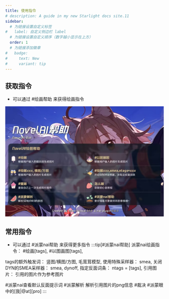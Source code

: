 ```yaml
---
title: 使用指令
# description: A guide in my new Starlight docs site.11
sidebar:
  # 为链接设置自定义标签
#   label: 自定义侧边栏 label
  # 为链接设置自定义顺序（数字越小显示在上方）
  order: 1
  # 为链接添加徽章
#   badge:
#     text: New
#     variant: tip
---
```

## 获取指令
- 可以通过 #绘画帮助 来获得绘画指令

![paintHelp](../../../assets/novelAiHelp.jpg)

## 常用指令

- 可以通过 #派蒙nai帮助 来获得更多指令
:::tip[#派蒙nai帮助]
派蒙nai绘画指令：
 #绘画[tags],
 #以图画图[tags],

tags的额外触发词：
   竖图/横图/方图,
   毛茸茸模型,
 使用特殊采样器：
   smea,
 关闭DYN的SMEA采样器：
   smea, dynoff,
 指定反面词条：
   ntags = [tags],
 引用图片：
   引用的图片作为参考图片

 #派蒙nai查看默认反面提示词
 #派蒙解析
   解析引用图片的png信息
 #裁决
 #派蒙眼中的[我|@at][pro]
 :::
 
